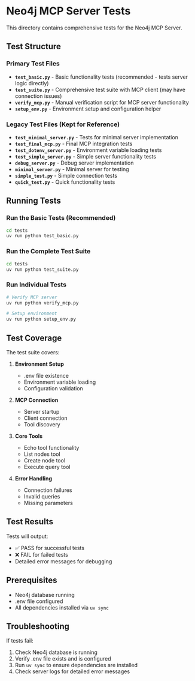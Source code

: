 # Neo4j MCP Server Tests

This directory contains comprehensive tests for the Neo4j MCP Server.

## Test Structure

### Primary Test Files

- **`test_basic.py`** - Basic functionality tests (recommended - tests server logic directly)
- **`test_suite.py`** - Comprehensive test suite with MCP client (may have connection issues)
- **`verify_mcp.py`** - Manual verification script for MCP server functionality
- **`setup_env.py`** - Environment setup and configuration helper

### Legacy Test Files (Kept for Reference)

- **`test_minimal_server.py`** - Tests for minimal server implementation
- **`test_final_mcp.py`** - Final MCP integration tests
- **`test_dotenv_server.py`** - Environment variable loading tests
- **`test_simple_server.py`** - Simple server functionality tests
- **`debug_server.py`** - Debug server implementation
- **`minimal_server.py`** - Minimal server for testing
- **`simple_test.py`** - Simple connection tests
- **`quick_test.py`** - Quick functionality tests

## Running Tests

### Run the Basic Tests (Recommended)

```bash
cd tests
uv run python test_basic.py
```

### Run the Complete Test Suite

```bash
cd tests
uv run python test_suite.py
```

### Run Individual Tests

```bash
# Verify MCP server
uv run python verify_mcp.py

# Setup environment
uv run python setup_env.py
```

## Test Coverage

The test suite covers:

1. **Environment Setup**
   - .env file existence
   - Environment variable loading
   - Configuration validation

2. **MCP Connection**
   - Server startup
   - Client connection
   - Tool discovery

3. **Core Tools**
   - Echo tool functionality
   - List nodes tool
   - Create node tool
   - Execute query tool

4. **Error Handling**
   - Connection failures
   - Invalid queries
   - Missing parameters

## Test Results

Tests will output:
- ✅ PASS for successful tests
- ❌ FAIL for failed tests
- Detailed error messages for debugging

## Prerequisites

- Neo4j database running
- .env file configured
- All dependencies installed via `uv sync`

## Troubleshooting

If tests fail:

1. Check Neo4j database is running
2. Verify .env file exists and is configured
3. Run `uv sync` to ensure dependencies are installed
4. Check server logs for detailed error messages
